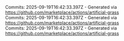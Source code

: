 Commits: 2025-09-19T16:42:33.397Z - Generated via https://github.com/marketplace/actions/artificial-grass
<br>
Commits: 2025-09-19T16:42:33.397Z - Generated via https://github.com/marketplace/actions/artificial-grass
<br>
Commits: 2025-09-19T16:42:33.397Z - Generated via https://github.com/marketplace/actions/artificial-grass
<br>
